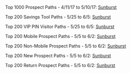 Top 1000 Prospect Paths - 4/11/17 to 5/10/17: [Sunburst](http://magentalab.github.io/sunburst_30days_prospect_allup.html)

Top 200 Savings Tool Paths - 5/25 to 6/5: [Sunburst](http://magentalab.github.io/savings_pathing.html)

Top 200 VIP PIN Visitor Paths - 5/25 to 6/5: [Sunburst](http://magentalab.github.io/vip_pin_pathing.html)

Top 200 Mobile Prospect Paths - 5/5 to 6/2: [Sunburst](http://magentalab.github.io/mob_pros_sun.html)

Top 200 Non-Mobile Prospect Paths - 5/5 to 6/2: [Sunburst](http://magentalab.github.io/nonmob_pros_sun.html)

Top 200 New Prospect Paths - 5/5 to 6/2: [Sunburst](http://magentalab.github.io/new_pros_sun.html)

Top 200 Return Prospect Paths - 5/5 to 6/2: [Sunburst](http://magentalab.github.io/return_pros_sun.html)
